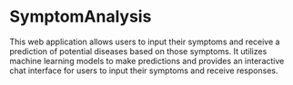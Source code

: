 # SymptomAnalysis
This web application allows users to input their symptoms and receive a prediction of potential diseases based on those symptoms. It utilizes machine learning models to make predictions and provides an interactive chat interface for users to input their symptoms and receive responses.
